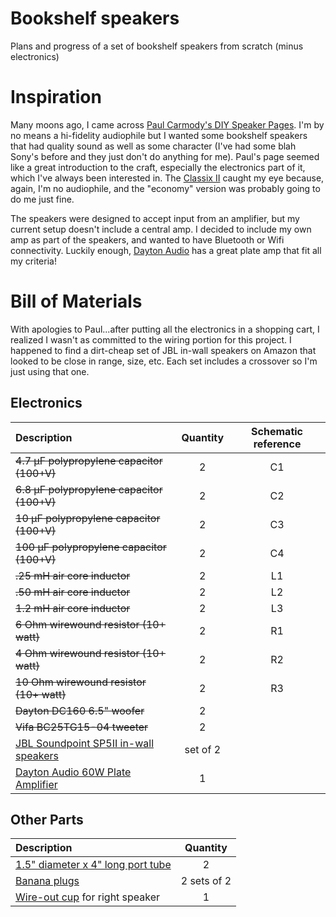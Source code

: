 # Bookshelf speakers
Plans and progress of a set of bookshelf speakers from scratch (minus electronics)

# Inspiration
Many moons ago, I came across [Paul Carmody's DIY Speaker Pages](https://sites.google.com/site/undefinition/). I'm by no means a hi-fidelity audiophile but I wanted some bookshelf speakers that had quality sound as well as some character (I've had some blah Sony's before and they just don't do anything for me). Paul's page seemed like a great introduction to the craft, especially the electronics part of it, which I've always been interested in. The [Classix II](https://sites.google.com/site/undefinition/bookshelf-speakers/classix-ii?authuser=0) caught my eye because, again, I'm no audiophile, and the "economy" version was probably going to do me just fine.

The speakers were designed to accept input from an amplifier, but my current setup doesn't include a central amp. I decided to include my own amp as part of the speakers, and wanted to have Bluetooth or Wifi connectivity. Luckily enough, [Dayton Audio](https://www.parts-express.com/Dayton-Audio-WF60PA-60W-Class-D-Full-Range-2-Channel-Plate-Amplifier-with-Wi-Fi-and-Bluetoot-300-781?quantity=1&custcol_ava_item=300-781&custcol_ava_incomeaccount=General&custcol_ava_upccode=848791003547&custcol_ava_pickup=F&custcol_disableshopping=F) has a great plate amp that fit all my criteria!

# Bill of Materials 
With apologies to Paul...after putting all the electronics in a shopping cart, I realized I wasn't as committed to the wiring portion for this project. I happened to find a dirt-cheap set of JBL in-wall speakers on Amazon that looked to be close in range, size, etc. Each set includes a crossover so I'm just using that one.

## Electronics

|  Description                               |  Quantity | Schematic reference  |
|:-------------------------------------------|:-:|:--:|
| ~~4.7 µF polypropylene capacitor (100+V)~~ | 2 | C1 |
| ~~6.8 µF polypropylene capacitor (100+V)~~ | 2 | C2 |
| ~~10 µF polypropylene capacitor (100+V)~~  | 2 | C3 |
| ~~100 µF polypropylene capacitor (100+V)~~ | 2 | C4 |
| ~~.25 mH air core inductor~~               | 2 | L1 |
| ~~.50 mH air core inductor~~               | 2 | L2 |
| ~~1.2 mH air core inductor~~               | 2 | L3 |
| ~~6 Ohm wirewound resistor (10+ watt)~~    | 2 | R1 |
| ~~4 Ohm wirewound resistor (10+ watt)~~    | 2 | R2 |
| ~~10 Ohm wirewound resistor (10+ watt)~~   | 2 | R3 |
| ~~Dayton DC160 6.5" woofer~~               | 2 |    |
| ~~Vifa BC25TG15-04 tweeter~~               | 2 |    |
|[JBL Soundpoint SP5II in-wall speakers](https://support.jbl.com/on/demandware.static/-/Sites-masterCatalog_Harman/default/dw30731d95/pdfs/Specification%20Sheet%20-%20SP5II%20(English%20EU).pdf)      | set of 2 |
|[Dayton Audio 60W Plate Amplifier](https://www.parts-express.com/Dayton-Audio-WF60PA-60W-Class-D-Full-Range-2-Channel-Plate-Amplifier-with-Wi-Fi-and-Bluetoot-300-781?quantity=1&custcol_ava_item=300-781&custcol_ava_incomeaccount=General&custcol_ava_upccode=848791003547&custcol_ava_pickup=F&custcol_disableshopping=F)      | 1 |

## Other Parts

|  Description                               |  Quantity |
|:-------------------------------------------|:---------:|
| [1.5" diameter x 4" long port tube](https://www.newegg.com/p/0TF-01KN-000B7)       | 2         |
| [Banana plugs](https://www.parts-express.com/Banana-Plug-Pair-Set-Screw-Type-091-1165?quantity=1&custcol_ava_item=091-1165&custcol_ava_incomeaccount=General&custcol_ava_upccode=844632011870&custcol_ava_pickup=F&custcol_disableshopping=F)         | 2 sets of 2         |
| [Wire-out cup](https://meniscusaudio.com/product/sd-cup/) for right speaker        | 1         |
